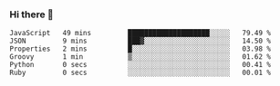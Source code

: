 ### Hi there 👋

<!--START_SECTION:waka-->

```text
JavaScript   49 mins         ████████████████████░░░░░   79.49 %
JSON         9 mins          ███▓░░░░░░░░░░░░░░░░░░░░░   14.50 %
Properties   2 mins          █░░░░░░░░░░░░░░░░░░░░░░░░   03.98 %
Groovy       1 min           ▒░░░░░░░░░░░░░░░░░░░░░░░░   01.62 %
Python       0 secs          ░░░░░░░░░░░░░░░░░░░░░░░░░   00.41 %
Ruby         0 secs          ░░░░░░░░░░░░░░░░░░░░░░░░░   00.01 %
```

<!--END_SECTION:waka-->
